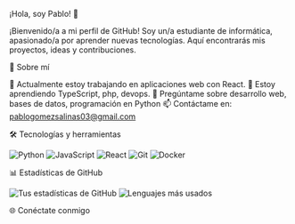 ¡Hola, soy Pablo! 👋

¡Bienvenido/a a mi perfil de GitHub! Soy un/a estudiante de informática, apasionado/a por aprender nuevas tecnologías. Aquí encontrarás mis proyectos, ideas y contribuciones.

🚀 Sobre mí

🔭 Actualmente estoy trabajando en aplicaciones web con React.
🌱 Estoy aprendiendo TypeScript, php, devops.
💬 Pregúntame sobre desarrollo web, bases de datos, programación en Python
📫 Contáctame en: pablogomezsalinas03@gmail.com

🛠️ Tecnologías y herramientas

![Python](https://img.shields.io/badge/-Python-3776AB?style=flat&logo=python&logoColor=white)
![JavaScript](https://img.shields.io/badge/-JavaScript-F7DF1E?style=flat&logo=javascript&logoColor=black)
![React](https://img.shields.io/badge/-React-61DAFB?style=flat&logo=react&logoColor=black)
![Git](https://img.shields.io/badge/-Git-F05032?style=flat&logo=git&logoColor=white)
![Docker](https://img.shields.io/badge/-Docker-2496ED?style=flat&logo=docker&logoColor=white)

📊 Estadísticas de GitHub

![Tus estadísticas de GitHub](https://github-readme-stats.vercel.app/api?username=PabloGS03&show_icons=true&theme=radical)
![Lenguajes más usados](https://github-readme-stats.vercel.app/api/top-langs/?username=PabloGS03&layout=compact&theme=radical)

🌐 Conéctate conmigo
